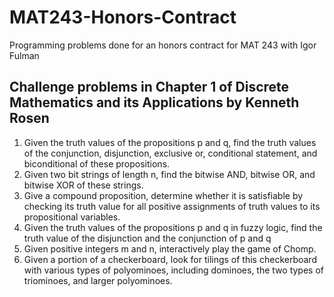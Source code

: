 # MAT243-Honors-Contract
Programming problems done for an honors contract for MAT 243 with Igor Fulman
## Challenge problems in Chapter 1 of Discrete Mathematics and its Applications by Kenneth Rosen
1. Given the truth values of the propositions p and q, find the
truth values of the conjunction, disjunction, exclusive or,
conditional statement, and biconditional of these propositions.
2. Given two bit strings of length n, find the bitwise AND,
bitwise OR, and bitwise XOR of these strings.
3. Give a compound proposition, determine whether it is satisfiable by checking its truth value for all positive assignments of truth values to its propositional variables.
4. Given the truth values of the propositions p and q in
fuzzy logic, find the truth value of the disjunction and
the conjunction of p and q
5. Given positive integers m and n, interactively play the game
of Chomp.
6. Given a portion of a checkerboard, look for tilings of this
checkerboard with various types of polyominoes, including
dominoes, the two types of triominoes, and larger polyominoes.
